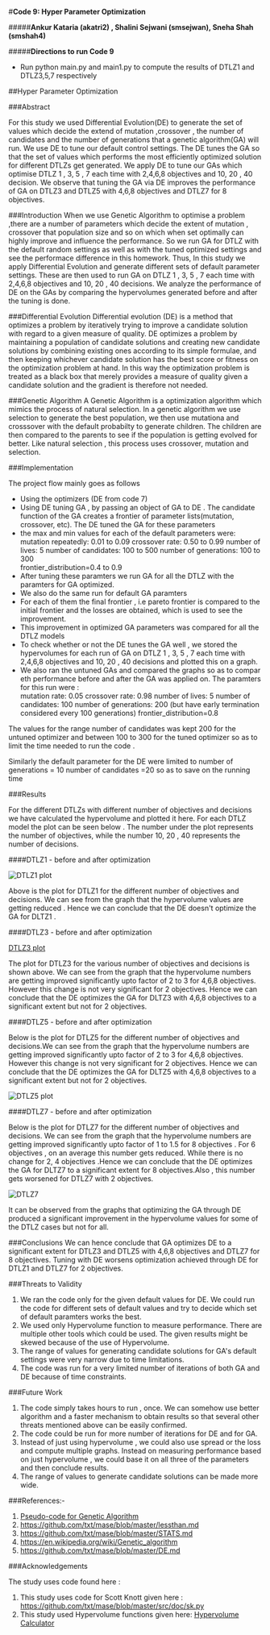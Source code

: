 #**Code 9: Hyper Parameter Optimization**

#####**Ankur Kataria (akatri2) , Shalini Sejwani (smsejwan), Sneha Shah (smshah4)**

#####**Directions to run Code 9**

* Run python main.py and main1.py to compute the results of DTLZ1 and DTLZ3,5,7 respectively

##Hyper Parameter Optimization

###Abstract

For this study we used Differential Evolution(DE) to generate the set of values which decide the extend of mutation ,crossover ,
the number of candidates and the number of generations that a genetic algorithm(GA) will run. We use DE to tune our default control
settings. The DE tunes the GA so that the set of values which performs the most efficiently optimized solution for different
DTLZs get generated. We apply DE to tune our GAs which optimise DTLZ 1 , 3, 5 , 7 each time with 2,4,6,8 objectives and 10, 20
, 40 decision. We observe that tuning the GA via DE improves the performance of GA on DTLZ3 and DTLZ5 with 4,6,8 objectives and DTLZ7
for 8 objectives.

###Introduction
When we use Genetic Algorithm to optimise a problem ,there are a number of parameters which decide the extent of mutation ,
crossover that population size and so on which when set optimally can highly improve and influence the performance. So we run GA for DTLZ with the default random settings as well as with the tuned optimized settings and see the performace difference in this homework. Thus, In this study we apply Differential Evolution and generate different sets of default parameter settings. These are then used to run GA on DTLZ 1 , 3, 5 , 7 each time with 2,4,6,8 objectives and 10, 20 , 40 decisions. We analyze the performance of DE on the GAs by comparing the hypervolumes generated before and after the tuning is done.


###Differential Evolution
Differential evolution (DE) is a method that optimizes a problem by iteratively trying to improve a candidate solution with regard to
a given measure of quality. DE optimizes a problem by maintaining a population of candidate solutions and creating new candidate
solutions by combining existing ones according to its simple formulae, and then keeping whichever candidate solution has the best
score or fitness on the optimization problem at hand. In this way the optimization problem is treated as a black box that merely
provides a measure of quality given a candidate solution and the gradient is therefore not needed.

###Genetic Algorithm
A Genetic Algorithm is a optimization algorithm which mimics the process of natural selection. In a genetic algorithm we use selection
to generate the best population, we then use mutationa and crosssover with the default probabilty to generate children. The children
are then compared to the parents to see if the population is getting evolved for better. Like natural selection , this process uses
crossover, mutation and selection.

###Implementation

The project flow mainly goes as follows
* Using the optimizers (DE from code 7)
* Using DE tuning GA , by passing an object of GA to DE . The candidate function of the GA creates a frontier of parameter lists(mutation, crossover, etc). The DE tuned the GA for these parameters
* the max and min values for each of the default parameters were:
mutation repeatedly: 0.01 to 0.09
crossover rate: 0.50 to 0.99
number of lives: 5
number of candidates: 100 to 500
number of generations: 100 to 300  
frontier_distribution=0.4 to 0.9
* After tuning these paramters we run GA for all the DTLZ with the paramters for GA optimized.
* We also do the same run for default GA paramters
* For each of them the final frontier , i.e pareto frontier is compared to the initial frontier and the losses are obtained, which is used to see the improvement.
* This improvement in optimized GA parameters was compared for all the DTLZ models
* To check whether or not the DE tunes the GA well , we stored the hypervolumes for each run of GA on DTLZ 1 , 3, 5 , 7 each time with
2,4,6,8 objectives and 10, 20 , 40 decisions and plotted this on a graph.
* We also ran the untuned GAs and compared the graphs so as to compar eth performance before and after
the GA was applied on. The paramters for this run were :  
mutation rate: 0.05
crossover rate: 0.98
number of lives: 5
number of candidates: 100
number of generations: 200 (but have early termination considered every 100 generations)
frontier_distribution=0.8

The values for the range number of candidates was kept 200 for the untuned optimizer and between 100 to 300 for the tuned
optimizer so as to limit the time needed to run the code .

Similarly the default parameter for the DE were limited to
 number of generations = 10
 number of candidates =20
so as to save on the running time

###Results

For the different DTLZs with different number of objectives and decisions we have calculated the hypervolume and plotted it here.
For each DTLZ model the plot can be seen below . The number under the plot represents the number of objectives, while the
number 10, 20 , 40 represents the number of decisions.

####DTLZ1 - before and after optimization

![DTLZ1 plot]()

Above is the plot for DTLZ1 for the different number of objectives and decisions. We can see from the graph that the hypervolume
values are getting reduced . Hence we can conclude that the DE doesn't optimize the GA for DLTZ1 .

####DTLZ3 - before and after optimization

[DTLZ3 plot]()

The plot for DTLZ3 for the various number of objectives and decisions is shown above.  We can see from the graph that the hypervolume
numbers are getting improved significantly upto factor of 2 to 3 for 4,6,8 objectives. However this change is not very
significant for 2 objectives. Hence we can conclude that the DE optimizes the GA for DLTZ3 with 4,6,8 objectives to a significant
extent but not for 2 objectives.

####DTLZ5 - before and after optimization

Below is the plot for DTLZ5 for the different number of objectives and decisions.We can see from the graph that the hypervolume
numbers are getting improved significantly upto factor of 2 to 3 for 4,6,8 objectives. However this change is not very
significant for 2 objectives. Hence we can conclude that the DE optimizes the GA for DLTZ5 with 4,6,8 objectives to a significant
extent but not for 2 objectives.

![DTLZ5 plot]()

####DTLZ7 - before and after optimization

Below is the plot for DTLZ7 for the different number of objectives and decisions. We can see from the graph that the hypervolume
numbers are getting improved significantly upto factor of 1 to 1.5 for 8 objectives . For 6 objectives , on an average this number
gets reduced. While there is no change for 2, 4 objectives .Hence we can conclude that the DE optimizes the GA for DLTZ7
to a significant extent for 8 objectives.Also , this number gets worsened for DTLZ7 with 2 objectives.

![DTLZ7]()

It can be observed from the graphs that optimizing the GA through DE produced a significant improvement in the
hypervolume values for some of the DTLZ cases but not for all.

###Conclusions
We can hence conclude that GA optimizes DE to a significant extent for DTLZ3 and DTLZ5 with 4,6,8 objectives and DTLZ7
for 8 objectives.
Tuning with DE worsens optimization achieved through DE for DTLZ1 and DTLZ7 for 2 objectives.

###Threats to Validity
1. We ran the code only for the given default values for DE. We could run the code for different sets of default values and try to
   decide which set of default paramters works the best.
2. We used only Hypervolume function to measure performance. There are multiple other tools which could be used. The given results might
   be skewed because of the use of Hypervolume.
3. The range of values for generating candidate solutions for GA's default settings were very narrow due to time limitations.
4. The code was run for a very limited number of iterations of both GA and DE because of time constraints.

###Future Work
1. The code simply takes hours to run , once. We can somehow use better algorithm and a faster mechanism to obtain results so that several other threats mentioned above can be easily confirmed.
1. The code could be run for more number of iterations for DE and for GA.
2. Instead of just using hypervolume , we could also use spread or the loss and compute multiple graphs. Instead on measuring
   performance based on just hypervolume , we could base it on all three of the parameters and then conclude results.
3. The range of values to generate candidate solutions can be made more wide.


###References:-

 1. [Pseudo-code for Genetic Algorithm](http://www.cleveralgorithms.com/nature-inspired/evolution/genetic_algorithm.html)
 2. https://github.com/txt/mase/blob/master/lessthan.md
 3. https://github.com/txt/mase/blob/master/STATS.md
 4. https://en.wikipedia.org/wiki/Genetic_algorithm
 5. https://github.com/txt/mase/blob/master/DE.md


###Acknowledgements

   The study uses code found here :
 1.  This study uses code for Scott Knott given here : https://github.com/txt/mase/blob/master/src/doc/sk.py
 2.  This study used Hypervolume functions given here:
     [Hypervolume Calculator](https://github.com/ai-se/storm/tree/master/PerformanceMetrics)
